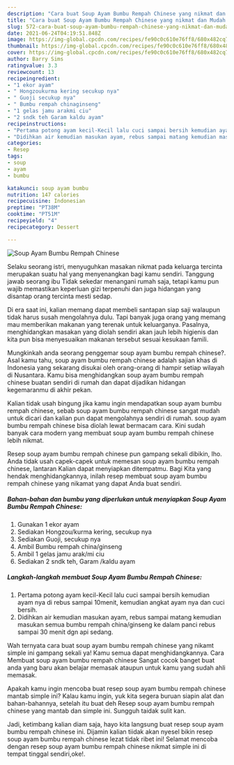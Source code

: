 ```yaml
---
description: "Cara buat Soup Ayam Bumbu Rempah Chinese yang nikmat dan Mudah Dibuat"
title: "Cara buat Soup Ayam Bumbu Rempah Chinese yang nikmat dan Mudah Dibuat"
slug: 572-cara-buat-soup-ayam-bumbu-rempah-chinese-yang-nikmat-dan-mudah-dibuat
date: 2021-06-24T04:19:51.848Z
image: https://img-global.cpcdn.com/recipes/fe90c0c610e76ff8/680x482cq70/soup-ayam-bumbu-rempah-chinese-foto-resep-utama.jpg
thumbnail: https://img-global.cpcdn.com/recipes/fe90c0c610e76ff8/680x482cq70/soup-ayam-bumbu-rempah-chinese-foto-resep-utama.jpg
cover: https://img-global.cpcdn.com/recipes/fe90c0c610e76ff8/680x482cq70/soup-ayam-bumbu-rempah-chinese-foto-resep-utama.jpg
author: Barry Sims
ratingvalue: 3.3
reviewcount: 13
recipeingredient:
- "1 ekor ayam"
- " Hongzoukurma kering secukup nya"
- " Guoji secukup nya"
- " Bumbu rempah chinaginseng"
- "1 gelas jamu arakmi ciu"
- "2 sndk teh Garam kaldu ayam"
recipeinstructions:
- "Pertama potong ayam kecil-Kecil lalu cuci sampai bersih kemudian ayam nya di rebus sampai 10menit, kemudian angkat ayam nya dan cuci bersih."
- "Didihkan air kemudian masukan ayam, rebus sampai matang kemudian masukan semua bumbu rempah china/ginseng ke dalam panci rebus sampai 30 menit dgn api sedang."
categories:
- Resep
tags:
- soup
- ayam
- bumbu

katakunci: soup ayam bumbu 
nutrition: 147 calories
recipecuisine: Indonesian
preptime: "PT38M"
cooktime: "PT51M"
recipeyield: "4"
recipecategory: Dessert

---
```



![Soup Ayam Bumbu Rempah Chinese](https://img-global.cpcdn.com/recipes/fe90c0c610e76ff8/680x482cq70/soup-ayam-bumbu-rempah-chinese-foto-resep-utama.jpg)

Selaku seorang istri, menyuguhkan masakan nikmat pada keluarga tercinta merupakan suatu hal yang menyenangkan bagi kamu sendiri. Tanggung jawab seorang ibu Tidak sekedar menangani rumah saja, tetapi kamu pun wajib memastikan keperluan gizi terpenuhi dan juga hidangan yang disantap orang tercinta mesti sedap.

Di era  saat ini, kalian memang dapat membeli santapan siap saji walaupun tidak harus susah mengolahnya dulu. Tapi banyak juga orang yang memang mau memberikan makanan yang terenak untuk keluarganya. Pasalnya, menghidangkan masakan yang diolah sendiri akan jauh lebih higienis dan kita pun bisa menyesuaikan makanan tersebut sesuai kesukaan famili. 



Mungkinkah anda seorang penggemar soup ayam bumbu rempah chinese?. Asal kamu tahu, soup ayam bumbu rempah chinese adalah sajian khas di Indonesia yang sekarang disukai oleh orang-orang di hampir setiap wilayah di Nusantara. Kamu bisa menghidangkan soup ayam bumbu rempah chinese buatan sendiri di rumah dan dapat dijadikan hidangan kegemaranmu di akhir pekan.

Kalian tidak usah bingung jika kamu ingin mendapatkan soup ayam bumbu rempah chinese, sebab soup ayam bumbu rempah chinese sangat mudah untuk dicari dan kalian pun dapat mengolahnya sendiri di rumah. soup ayam bumbu rempah chinese bisa diolah lewat bermacam cara. Kini sudah banyak cara modern yang membuat soup ayam bumbu rempah chinese lebih nikmat.

Resep soup ayam bumbu rempah chinese pun gampang sekali dibikin, lho. Anda tidak usah capek-capek untuk memesan soup ayam bumbu rempah chinese, lantaran Kalian dapat menyiapkan ditempatmu. Bagi Kita yang hendak menghidangkannya, inilah resep membuat soup ayam bumbu rempah chinese yang nikamat yang dapat Anda buat sendiri.

<!--inarticleads1-->

##### Bahan-bahan dan bumbu yang diperlukan untuk menyiapkan Soup Ayam Bumbu Rempah Chinese:

1. Gunakan 1 ekor ayam
1. Sediakan  Hongzou/kurma kering, secukup nya
1. Sediakan  Guoji, secukup nya
1. Ambil  Bumbu rempah china/ginseng
1. Ambil 1 gelas jamu arak/mi ciu
1. Sediakan 2 sndk teh, Garam /kaldu ayam




<!--inarticleads2-->

##### Langkah-langkah membuat Soup Ayam Bumbu Rempah Chinese:

1. Pertama potong ayam kecil-Kecil lalu cuci sampai bersih kemudian ayam nya di rebus sampai 10menit, kemudian angkat ayam nya dan cuci bersih.
1. Didihkan air kemudian masukan ayam, rebus sampai matang kemudian masukan semua bumbu rempah china/ginseng ke dalam panci rebus sampai 30 menit dgn api sedang.




Wah ternyata cara buat soup ayam bumbu rempah chinese yang nikamt simple ini gampang sekali ya! Kamu semua dapat menghidangkannya. Cara Membuat soup ayam bumbu rempah chinese Sangat cocok banget buat anda yang baru akan belajar memasak ataupun untuk kamu yang sudah ahli memasak.

Apakah kamu ingin mencoba buat resep soup ayam bumbu rempah chinese mantab simple ini? Kalau kamu ingin, yuk kita segera buruan siapin alat dan bahan-bahannya, setelah itu buat deh Resep soup ayam bumbu rempah chinese yang mantab dan simple ini. Sungguh taidak sulit kan. 

Jadi, ketimbang kalian diam saja, hayo kita langsung buat resep soup ayam bumbu rempah chinese ini. Dijamin kalian tiidak akan nyesel bikin resep soup ayam bumbu rempah chinese lezat tidak ribet ini! Selamat mencoba dengan resep soup ayam bumbu rempah chinese nikmat simple ini di tempat tinggal sendiri,oke!.

